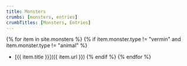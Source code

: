 ```yaml
---
title: Monsters
crumbs: [monsters, entries]
crumbTitles: [Monsters, Entries]
---
```


{% for item in site.monsters %}
{% if item.monster.type != "vermin" and item.monster.type != "animal" %}
 * [{{ item.title }}]({{ item.url }})
{% endif %}
{% endfor %}
